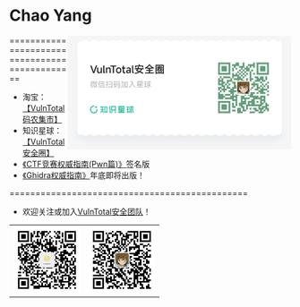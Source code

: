 # Chao Yang

<img align='right' src="./zsxq.jpg" width="400">

==============================================

- 淘宝：[【VulnTotal码农集市】](https://shop438728892.taobao.com/)
- 知识星球：[【VulnTotal安全圈】](https://public.zsxq.com/groups/51122185281484.html)
- [《CTF竞赛权威指南(Pwn篇)》](https://item.taobao.com/item.htm?id=678074921870)签名版
- [《Ghidra权威指南》](https://github.com/firmianay/ghidra-book)年底即将出版！

==============================================

- 欢迎关注或加入[VulnTotal安全团队](https://github.com/VulnTotal-Team)！

<table><tr>
<td><img src=./gzh.jpg width="120"></td>
<td><img src=./wechat.jpg width="120"></td>
</tr></table>
